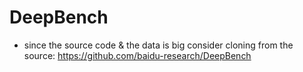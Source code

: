 DeepBench
=============

* since the source code & the data is big consider cloning from the source: https://github.com/baidu-research/DeepBench

